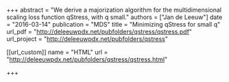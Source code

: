 +++
abstract = "We derive a majorization algorithm for the multidimensional scaling loss function qStress, with q small."
authors = ["Jan de Leeuw"]
date = "2016-03-14"
publication = "MDS"
title = "Minimizing qStress for small q"
url_pdf = "http://deleeuwpdx.net/pubfolders/qstress/qstress.pdf"
url_project = "http://deleeuwpdx.net/pubfolders/qstress"


[[url_custom]]
name = "HTML"
url = "http://deleeuwpdx.net/pubfolders/qstress/qstress.html"

+++

